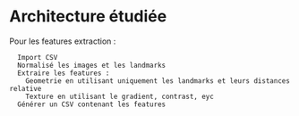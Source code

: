 # Architecture étudiée
Pour les features extraction :

```
  Import CSV
  Normalisé les images et les landmarks
  Extraire les features :
    Geometrie en utilisant uniquement les landmarks et leurs distances relative
    Texture en utilisant le gradient, contrast, eyc
  Générer un CSV contenant les features
```
